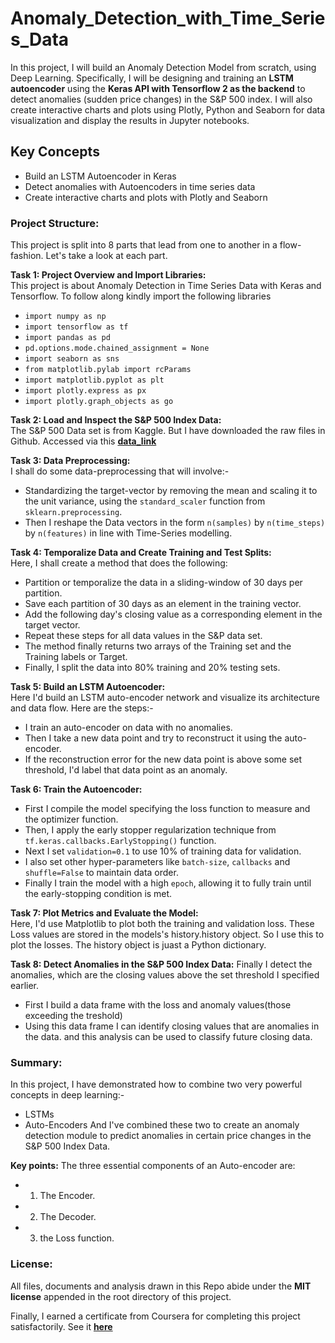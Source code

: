 # Anomaly_Detection_with_Time_Series_Data
In this project, I will build an Anomaly Detection Model from scratch, using Deep Learning. Specifically, I will be designing and training an **LSTM autoencoder** using the **Keras API with Tensorflow 2 as the backend** to detect anomalies (sudden price changes) in the S&P 500 index. I will also create interactive charts and plots using Plotly, Python and Seaborn for data visualization and display the results in Jupyter notebooks.

## Key Concepts
* Build an LSTM Autoencoder in Keras
* Detect anomalies with Autoencoders in time series data
* Create interactive charts and plots with Plotly and Seaborn

### Project Structure:
This project is split into 8 parts that lead from one to another in a flow-fashion. Let's take a look at each part.

**Task 1: Project Overview and Import Libraries:**<br>
This project is about Anomaly Detection in Time Series Data with Keras and Tensorflow. To follow along kindly import the following libraries
* `import numpy as np`
* `import tensorflow as tf`
* `import pandas as pd`
* `pd.options.mode.chained_assignment = None`
* `import seaborn as sns`
* `from matplotlib.pylab import rcParams`
* `import matplotlib.pyplot as plt`
* `import plotly.express as px`
* `import plotly.graph_objects as go`

**Task 2: Load and Inspect the S&P 500 Index Data:**<br>
The S&P 500 Data set is from Kaggle. But I have downloaded the raw files in Github. Accessed via this [**data_link**](https://raw.githubusercontent.com/Lawrence-Krukrubo/Anomaly_Detection_in_Time_Series_Data_with_Keras/master/spx.csv)

**Task 3: Data Preprocessing:**<br>
I shall do some data-preprocessing that will involve:-
* Standardizing the target-vector by removing the mean and scaling it to the unit variance, using the `standard_scaler` function from `sklearn.preprocessing`.
* Then I reshape the Data vectors in the form `n(samples)` by `n(time_steps)` by `n(features)` in line with Time-Series modelling.

**Task 4: Temporalize Data and Create Training and Test Splits:**<br>
Here, I shall create a method that does the following:
* Partition or temporalize the data in a sliding-window of 30 days per partition.
* Save each partition of 30 days as an element in the training vector.
* Add the following day's closing value as a corresponding element in the target vector.
* Repeat these steps for all data values in the S&P data set.
* The method finally returns two arrays of the Training set and the Training labels or Target.
* Finally, I split the data into 80% training and 20% testing sets.

**Task 5: Build an LSTM Autoencoder:**<br>
Here I'd build an LSTM auto-encoder network and visualize its architecture and data flow. Here are the steps:-
* I train an auto-encoder on data with no anomalies.
* Then I take a new data point and try to reconstruct it using the auto-encoder.
* If the reconstruction error for the new data point is above some set threshold, I'd label that data point as an anomaly.

**Task 6: Train the Autoencoder:**<br>
* First I compile the model specifying the loss function to measure and the optimizer function.
* Then, I apply the early stopper regularization technique from `tf.keras.callbacks.EarlyStopping()` function.
* Next I set `validation=0.1` to use 10% of training data for validation.
* I also set other hyper-parameters like `batch-size`, `callbacks` and `shuffle=False` to maintain data order.
* Finally I train the model with a high `epoch`, allowing it to fully train until the early-stopping condition is met.

**Task 7: Plot Metrics and Evaluate the Model:**<br>
Here, I'd use Matplotlib to plot both the training and validation loss. These Loss values are stored in the models's history.history object. So I use this to plot the losses. The history object is juast a Python dictionary.

**Task 8: Detect Anomalies in the S&P 500 Index Data:**
Finally I detect the anomalies, which are the closing values above the set threshold I specified earlier.
* First I build a data frame with the loss and anomaly values(those exceeding the treshold)
* Using this data frame I can identify closing values that are anomalies in the data. and this analysis can be used to classify future closing data.

### Summary:
In this project, I have demonstrated how to combine two very powerful concepts in deep learning:-
* LSTMs
* Auto-Encoders 
And I've combined these two to create an anomaly detection module to predict anomalies in certain price changes in the S&P 500 Index Data.

**Key points:**
The three essential components of an Auto-encoder are: 
* 1. The Encoder. 
* 2. The Decoder.
* 3. the Loss function.

### License:
All files, documents and analysis drawn in this Repo abide under the **MIT license** appended in the root directory of this project.

Finally, I earned a certificate from Coursera for completing this project satisfactorily. See it [**here**](https://coursera.org/share/2f40a928ab2ad329c623dc438d4050ab)


